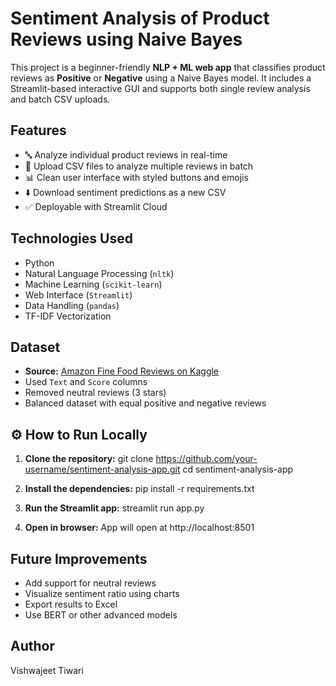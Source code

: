 # Sentiment Analysis of Product Reviews using Naive Bayes

This project is a beginner-friendly **NLP + ML web app** that classifies product reviews as **Positive** or **Negative** using a Naive Bayes model. It includes a Streamlit-based interactive GUI and supports both single review analysis and batch CSV uploads.

## Features

- 🔤 Analyze individual product reviews in real-time
- 📁 Upload CSV files to analyze multiple reviews in batch
- 📊 Clean user interface with styled buttons and emojis
- ⬇️ Download sentiment predictions as a new CSV
- ✅ Deployable with Streamlit Cloud


## Technologies Used

- Python
- Natural Language Processing (`nltk`)
- Machine Learning (`scikit-learn`)
- Web Interface (`Streamlit`)
- Data Handling (`pandas`)
- TF-IDF Vectorization


## Dataset

- **Source:** [Amazon Fine Food Reviews on Kaggle](https://www.kaggle.com/datasets/snap/amazon-fine-food-reviews)
- Used `Text` and `Score` columns
- Removed neutral reviews (3 stars)
- Balanced dataset with equal positive and negative reviews


## ⚙️ How to Run Locally

1. **Clone the repository:**
git clone https://github.com/your-username/sentiment-analysis-app.git
cd sentiment-analysis-app

2. **Install the dependencies:**
pip install -r requirements.txt

3. **Run the Streamlit app:**
streamlit run app.py

4. **Open in browser:**
App will open at http://localhost:8501

## Future Improvements

- Add support for neutral reviews 
- Visualize sentiment ratio using charts
- Export results to Excel
- Use BERT or other advanced models

## Author
Vishwajeet Tiwari

